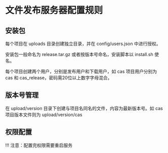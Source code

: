 # 文件发布服务器配置规则

## 安装包
每个项目在 uploads 目录创建独立目录，并在 config/users.json 中进行授权。

安装包一般命名为 release.tar.gz 或者按版本号命名，安装脚本以 install.sh 使名。

每个项目创建两个用户，分别是发布用户和下载用户，如 cas 项目用户分别为 cas 和 cas_release，密码需20位以上数字字母混合。

## 版本号管理
在 upload/version 目录下创建与项目名同名的文件，内容为最新版本号。如 cas 项目版本文件则为 upload/version/cas

## 权限配置

!!! 注意：配置完权限需要重启服务